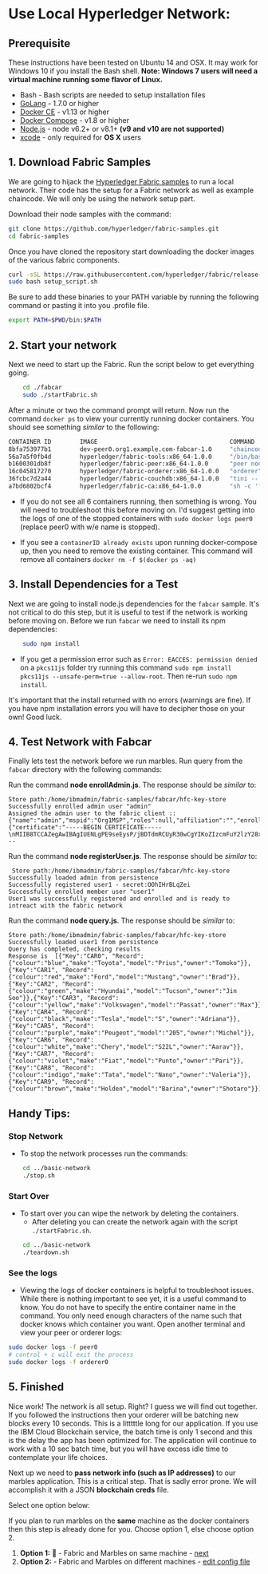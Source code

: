 # Use Local Hyperledger Network:

## Prerequisite

These instructions have been tested on Ubuntu 14 and OSX.  It may work for Windows 10 if you install the Bash shell.
**Note: Windows 7 users will need a virtual machine running some flavor of Linux.**

* Bash - Bash scripts are needed to setup installation files
* [GoLang](https://golang.org/) - 1.7.0 or higher
* [Docker CE](https://www.docker.com/get-docker) - v1.13 or higher
* [Docker Compose](https://docs.docker.com/compose/install/) - v1.8 or higher
* [Node.js](https://nodejs.org/en/download/) - node v6.2+ or v8.1+ **(v9 and v10 are not supported)**
* [xcode](https://developer.apple.com/xcode/) - only required for **OS X** users

## 1. Download Fabric Samples

We are going to hijack the [Hyperledger Fabric samples](http://hyperledger-fabric.readthedocs.io/en/latest/samples.html) to run a local network.
Their code has the setup for a Fabric network as well as example chaincode.
We will only be using the network setup part.

Download their node samples with the command:

```bash
git clone https://github.com/hyperledger/fabric-samples.git
cd fabric-samples
```

Once you have cloned the repository start downloading the docker images of the various fabric components.

```bash
curl -sSL https://raw.githubusercontent.com/hyperledger/fabric/release-1.1/scripts/bootstrap-1.1.0-preview.sh -o setup_script.sh
sudo bash setup_script.sh
```

Be sure to add these binaries to your PATH variable by running the following command or pasting it into you .profile file.

```bash
export PATH=$PWD/bin:$PATH
```

## 2. Start your network

Next we need to start up the Fabric.
Run the script below to get everything going.

```bash
    cd ./fabcar
    sudo ./startFabric.sh
```

After a minute or two the command prompt will return.
Now run the command `docker ps` to view your currently running docker containers. You should see something _similar_ to the following:

```bash
CONTAINER ID        IMAGE                                     COMMAND                  CREATED              STATUS              PORTS                                            NAMES
8bfa753977b1        dev-peer0.org1.example.com-fabcar-1.0     "chaincode -peer.a..."   About a minute ago   Up About a minute                                                    dev-peer0.org1.example.com-fabcar-1.0
56a7a5f0fb4d        hyperledger/fabric-tools:x86_64-1.0.0     "/bin/bash"              2 minutes ago        Up 2 minutes                                                         cli
b1600301db8f        hyperledger/fabric-peer:x86_64-1.0.0      "peer node start"        2 minutes ago        Up 2 minutes        0.0.0.0:7051->7051/tcp, 0.0.0.0:7053->7053/tcp   peer0.org1.example.com
16c045817270        hyperledger/fabric-orderer:x86_64-1.0.0   "orderer"                2 minutes ago        Up 2 minutes        0.0.0.0:7050->7050/tcp                           orderer.example.com
36fcbc7d2a44        hyperledger/fabric-couchdb:x86_64-1.0.0   "tini -- /docker-e..."   2 minutes ago        Up 2 minutes        4369/tcp, 9100/tcp, 0.0.0.0:5984->5984/tcp       couchdb
a7bd6802bcf4        hyperledger/fabric-ca:x86_64-1.0.0        "sh -c 'fabric-ca-..."   2 minutes ago        Up 2 minutes        0.0.0.0:7054->7054/tcp                           ca.example.com
```

* If you do not see all 6 containers running, then something is wrong.
You will need to troubleshoot this before moving on.
I'd suggest getting into the logs of one of the stopped containers with `sudo docker logs peer0` (replace peer0 with w/e name is stopped).

* If you see a `containerID already exists` upon running docker-compose up, then you need to remove the existing container. This command will remove all containers `docker rm -f $(docker ps -aq)`

## 3. Install Dependencies for a Test

Next we are going to install node.js dependencies for the `fabcar` sample.
It's not critical to do this step, but it is useful to test if the network is working before moving on.
Before we run `fabcar` we need to install its npm dependencies:

```bash
    sudo npm install
```

 - If you get a permission error such as `Error: EACCES: permission denied` on a `pkcs11js` folder try running this command `sudo npm install pkcs11js --unsafe-perm=true --allow-root`.  Then re-run `sudo npm install`.

It's important that the install returned with no errors (warnings are fine).
If you have npm installation errors you will have to decipher those on your own!
Good luck.

## 4. Test Network with Fabcar
Finally lets test the network before we run marbles.
Run query from the `fabcar` directory with the following commands:

Run the command __node enrollAdmin.js__. The response should be _similar_ to:
```
Store path:/home/ibmadmin/fabric-samples/fabcar/hfc-key-store
Successfully enrolled admin user "admin"
Assigned the admin user to the fabric client ::{"name":"admin","mspid":"Org1MSP","roles":null,"affiliation":"","enrollmentSecret":"",390e3bbbcfa819e338","identity":{"certificate":"-----BEGIN CERTIFICATE-----\nMIIB8TCCAZegAwIBAgIUENLgPE9seEysP/jBDTdmRCUyR30wCgYIKoZIzcmFuY2lzY28xGTAXBgNVBAoTEG9yZzEuZXhhbXBsZS5jb20xHDAaBgNVBAMT\nE2NhLm9yZzEuZXhhbXBsZS5jb20wHhcNMTcxMjIyMTYxMDAwWhcNMTgxMjIyMTYx\nMDAwWoAFxMrB3wQ98E/bvqi3s2ilWee3p/mkyc98EtzGFDPzuw7\ne+A6kiPjkuaeeRteWqNsjaijbDBqMA4GA1UdDwEB/wQEAwIHgDAMBgNVHRMBAf8E\nAjAAMB0GA1UdDgQWBBRrGpXNl5JfDAKBggqhkjOPQQDAgNIADBF\nAiEAkraZL5xVq/GBysqdcB+yD0T6eMWZoN/DFLbS4W5O+7gCIC675hXxxcfIe4aD\njM8ikcptiP9V4I3nE/RVB8qqtAV7\n---
```

Run the command __node registerUser.js__. The response should be _similar_ to:
```
 Store path:/home/ibmadmin/fabric-samples/fabcar/hfc-key-store
Successfully loaded admin from persistence
Successfully registered user1 - secret:OOhIHrBLqZei
Successfully enrolled member user "user1"
User1 was successfully registered and enrolled and is ready to intreact with the fabric network
```

Run the command __node query.js__. The response should be _similar_ to:
```
Store path:/home/ibmadmin/fabric-samples/fabcar/hfc-key-store
Successfully loaded user1 from persistence
Query has completed, checking results
Response is  [{"Key":"CAR0", "Record":{"colour":"blue","make":"Toyota","model":"Prius","owner":"Tomoko"}},{"Key":"CAR1", "Record":{"colour":"red","make":"Ford","model":"Mustang","owner":"Brad"}},{"Key":"CAR2", "Record":{"colour":"green","make":"Hyundai","model":"Tucson","owner":"Jin Soo"}},{"Key":"CAR3", "Record":{"colour":"yellow","make":"Volkswagen","model":"Passat","owner":"Max"}},{"Key":"CAR4", "Record":{"colour":"black","make":"Tesla","model":"S","owner":"Adriana"}},{"Key":"CAR5", "Record":{"colour":"purple","make":"Peugeot","model":"205","owner":"Michel"}},{"Key":"CAR6", "Record":{"colour":"white","make":"Chery","model":"S22L","owner":"Aarav"}},{"Key":"CAR7", "Record":{"colour":"violet","make":"Fiat","model":"Punto","owner":"Pari"}},{"Key":"CAR8", "Record":{"colour":"indigo","make":"Tata","model":"Nano","owner":"Valeria"}},{"Key":"CAR9", "Record":{"colour":"brown","make":"Holden","model":"Barina","owner":"Shotaro"}}]
```

## Handy Tips:

### Stop Network
- To stop the network processes run the commands:

```bash
    cd ../basic-network
    ./stop.sh
```


### Start Over
- To start over you can wipe the network by deleting the containers.
	- After deleting you can create the network again with the script `./startFabric.sh`.

```bash
    cd ../basic-network
    ./teardown.sh
```

### See the logs
- Viewing the logs of docker containers is helpful to troubleshoot issues.
While there is nothing important to see yet, it is a useful command to know.
You do not have to specify the entire container name in the command.
You only need enough characters of the name such that docker knows which container you want.
Open another terminal and view your peer or orderer logs:

```bash
sudo docker logs -f peer0
# control + c will exit the process
sudo docker logs -f orderer0
```

## 5. Finished
Nice work! The network is all setup. Right? I guess we will find out together.
If you followed the instructions then your orderer will be batching new blocks every 10 seconds.
This is a litttttle long for our application.
If you use the IBM Cloud Blockchain service, the batch time is only 1 second and this is the delay the app has been optimized for.
The application will continue to work with a 10 sec batch time, but you will have excess idle time to contemplate your life choices.

Next up we need to **pass network info (such as IP addresses)** to our marbles application.
This is a critical step. That is sadly error prone.
We will accomplish it with a JSON **blockchain creds** file.

Select one option below:

If you plan to run marbles on the **same** machine as the docker containers then this step is already done for you.
Choose option 1, else choose option 2.

1. **Option 1:** :lollipop: - Fabric and Marbles on same machine -  [next](../README.md#3-install-and-instantiate-chaincode)
2. **Option 2:** - Fabric and Marbles on different machines - [edit config file](./config_file.md)
